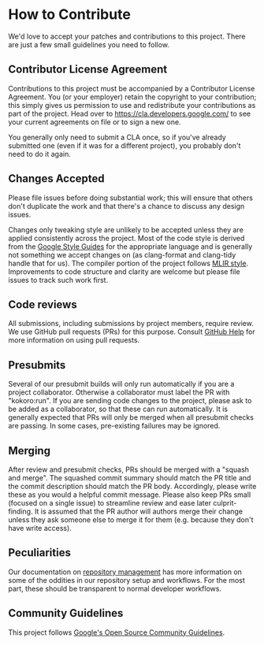 # How to Contribute

We'd love to accept your patches and contributions to this project. There are
just a few small guidelines you need to follow.

## Contributor License Agreement

Contributions to this project must be accompanied by a Contributor License
Agreement. You (or your employer) retain the copyright to your contribution;
this simply gives us permission to use and redistribute your contributions as
part of the project. Head over to <https://cla.developers.google.com/> to see
your current agreements on file or to sign a new one.

You generally only need to submit a CLA once, so if you've already submitted one
(even if it was for a different project), you probably don't need to do it
again.

## Changes Accepted

Please file issues before doing substantial work; this will ensure that others
don't duplicate the work and that there's a chance to discuss any design issues.

Changes only tweaking style are unlikely to be accepted unless they are applied
consistently across the project. Most of the code style is derived from the
[Google Style Guides](http://google.github.io/styleguide/) for the appropriate
language and is generally not something we accept changes on (as clang-format
and clang-tidy handle that for us). The compiler portion of the project follows
[MLIR style](https://mlir.llvm.org/getting_started/DeveloperGuide/#style-guide).
Improvements to code structure and clarity are welcome but please file issues to
track such work first.

## Code reviews

All submissions, including submissions by project members, require review. We
use GitHub pull requests (PRs) for this purpose. Consult
[GitHub Help](https://help.github.com/articles/about-pull-requests/) for more
information on using pull requests.

## Presubmits

Several of our presubmit builds will only run automatically if you are a project
collaborator. Otherwise a collaborator must label the PR with "kokoro:run". If
you are sending code changes to the project, please ask to be added as a
collaborator, so that these can run automatically. It is generally expected that
PRs will only be merged when all presubmit checks are passing. In some cases,
pre-existing failures may be ignored.

## Merging

After review and presubmit checks, PRs should be merged with a "squash and
merge". The squashed commit summary should match the PR title and the commit
description should match the PR body. Accordingly, please write these as you
would a helpful commit message. Please also keep PRs small (focused on a single
issue) to streamline review and ease later culprit-finding. It is assumed that
the PR author will authors merge their change unless they ask someone else to
merge it for them (e.g. because they don't have write access).

## Peculiarities

Our documentation on
[repository management](https://github.com/google/iree/blob/main/docs/repository_management.md)
has more information on some of the oddities in our repository setup and
workflows. For the most part, these should be transparent to normal developer
workflows.

## Community Guidelines

This project follows
[Google's Open Source Community Guidelines](https://opensource.google.com/conduct/).

